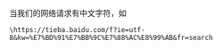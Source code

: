 当我们的网络请求有中文字符，如
```
\https://tieba.baidu.com/f?ie=utf-8&kw=%E7%BD%91%E7%BB%9C%E7%88%AC%E8%99%AB&fr=search
```
